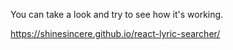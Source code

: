 You can take a look and try to see how it's working.

https://shinesincere.github.io/react-lyric-searcher/
